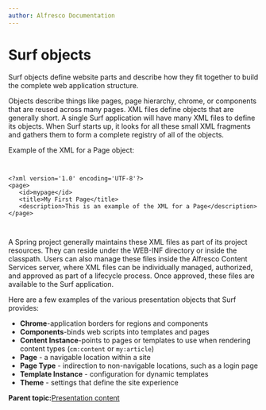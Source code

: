 ```yaml
---
author: Alfresco Documentation
---
```


# Surf objects

Surf objects define website parts and describe how they fit together to build the complete web application structure.

Objects describe things like pages, page hierarchy, chrome, or components that are reused across many pages. XML files define objects that are generally short. A single Surf application will have many XML files to define its objects. When Surf starts up, it looks for all these small XML fragments and gathers them to form a complete registry of all of the objects.

Example of the XML for a Page object:

```

        
<?xml version='1.0' encoding='UTF-8'?>
<page>
   <id>mypage</id>
   <title>My First Page</title>
   <description>This is an example of the XML for a Page</description>
</page>

      
```

A Spring project generally maintains these XML files as part of its project resources. They can reside under the WEB-INF directory or inside the classpath. Users can also manage these files inside the Alfresco Content Services server, where XML files can be individually managed, authorized, and approved as part of a lifecycle process. Once approved, these files are available to the Surf application.

Here are a few examples of the various presentation objects that Surf provides:

-   **Chrome**-application borders for regions and components
-   **Components**-binds web scripts into templates and pages
-   **Content Instance**-points to pages or templates to use when rendering content types \(`cm:content` or `my:article`\)
-   **Page** - a navigable location within a site
-   **Page Type** - indirection to non-navigable locations, such as a login page
-   **Template Instance** - configuration for dynamic templates
-   **Theme** - settings that define the site experience

**Parent topic:**[Presentation content](../concepts/surf-pres-content.md)

